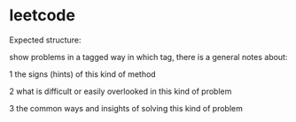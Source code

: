 # leetcode

Expected structure:

show problems in a tagged way
in which tag, there is a general notes about:

1 the signs (hints) of this kind of method

2 what is difficult or easily overlooked in this kind of problem

3 the common ways and insights of solving this kind of problem
